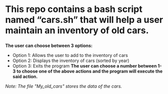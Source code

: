 # This repo contains a bash script named “cars.sh” that will help a user maintain an inventory of old cars.
 
###
**The user can choose between 3 options:**
- Option 1: Allows the user to add to the inventory of cars
- Option 2: Displays the inventory of cars (sorted by year)
- Option 3: Exits the program
**The user can choose a number between 1-3 to choose one of the above actions and the program will execute the said action.**

*Note: The file "My_old_cars" stores the data of the cars.*
